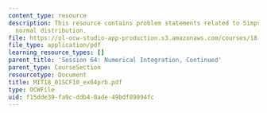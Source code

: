 ```yaml
---
content_type: resource
description: This resource contains problem statements related to Simpson's rule for
  normal distribution.
file: https://ol-ocw-studio-app-production.s3.amazonaws.com/courses/18-01sc-single-variable-calculus-fall-2010/f15dde39fa9cddb40ade49bdf89094fc_MIT18_01SCF10_ex64prb.pdf
file_type: application/pdf
learning_resource_types: []
parent_title: 'Session 64: Numerical Integration, Continued'
parent_type: CourseSection
resourcetype: Document
title: MIT18_01SCF10_ex64prb.pdf
type: OCWFile
uid: f15dde39-fa9c-ddb4-0ade-49bdf89094fc
---
```

